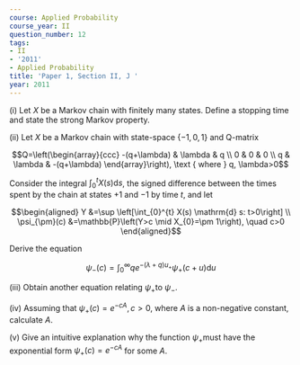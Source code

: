 ```yaml
---
course: Applied Probability
course_year: II
question_number: 12
tags:
- II
- '2011'
- Applied Probability
title: 'Paper 1, Section II, J '
year: 2011
---
```




(i) Let $X$ be a Markov chain with finitely many states. Define a stopping time and state the strong Markov property.

(ii) Let $X$ be a Markov chain with state-space $\{-1,0,1\}$ and Q-matrix

$$Q=\left(\begin{array}{ccc}
-(q+\lambda) & \lambda & q \\
0 & 0 & 0 \\
q & \lambda & -(q+\lambda)
\end{array}\right), \text { where } q, \lambda>0$$

Consider the integral $\int_{0}^{t} X(s) \mathrm{d} s$, the signed difference between the times spent by the chain at states $+1$ and $-1$ by time $t$, and let

$$\begin{aligned}
Y &=\sup \left[\int_{0}^{t} X(s) \mathrm{d} s: t>0\right] \\
\psi_{\pm}(c) &=\mathbb{P}\left(Y>c \mid X_{0}=\pm 1\right), \quad c>0
\end{aligned}$$

Derive the equation

$$\psi_{-}(c)=\int_{0}^{\infty} q e^{-(\lambda+q) u_{+}} \psi_{+}(c+u) \mathrm{d} u$$

(iii) Obtain another equation relating $\psi_{+}$to $\psi_{-}$.

(iv) Assuming that $\psi_{+}(c)=e^{-c A}, c>0$, where $A$ is a non-negative constant, calculate $A$.

(v) Give an intuitive explanation why the function $\psi_{+}$must have the exponential form $\psi_{+}(c)=e^{-c A}$ for some $A$.
